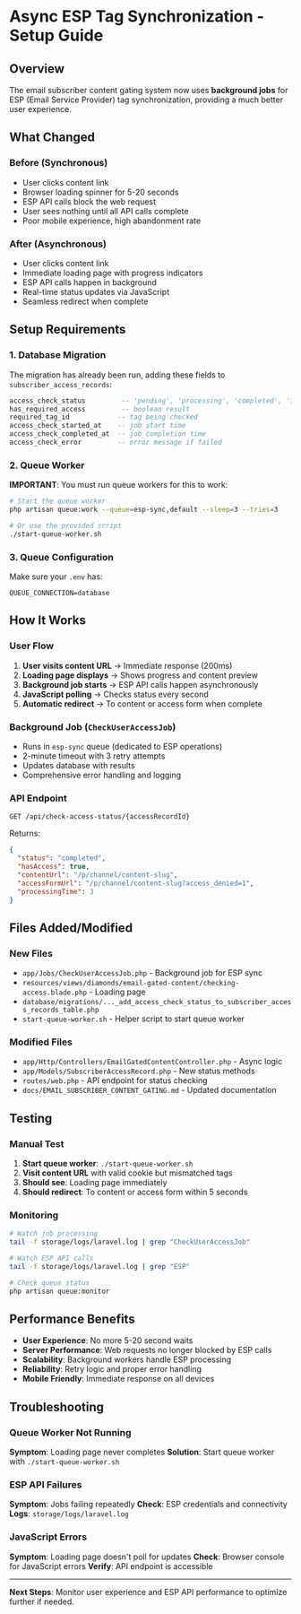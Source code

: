 # Async ESP Tag Synchronization - Setup Guide

## Overview

The email subscriber content gating system now uses **background jobs** for ESP (Email Service Provider) tag synchronization, providing a much better user experience.

## What Changed

### Before (Synchronous)
- User clicks content link
- Browser loading spinner for 5-20 seconds
- ESP API calls block the web request
- User sees nothing until all API calls complete
- Poor mobile experience, high abandonment rate

### After (Asynchronous)
- User clicks content link
- Immediate loading page with progress indicators
- ESP API calls happen in background
- Real-time status updates via JavaScript
- Seamless redirect when complete

## Setup Requirements

### 1. Database Migration
The migration has already been run, adding these fields to `subscriber_access_records`:

```sql
access_check_status         -- 'pending', 'processing', 'completed', 'failed'
has_required_access         -- boolean result
required_tag_id            -- tag being checked
access_check_started_at    -- job start time
access_check_completed_at  -- job completion time
access_check_error         -- error message if failed
```

### 2. Queue Worker
**IMPORTANT**: You must run queue workers for this to work:

```bash
# Start the queue worker
php artisan queue:work --queue=esp-sync,default --sleep=3 --tries=3

# Or use the provided script
./start-queue-worker.sh
```

### 3. Queue Configuration
Make sure your `.env` has:

```env
QUEUE_CONNECTION=database
```

## How It Works

### User Flow
1. **User visits content URL** → Immediate response (200ms)
2. **Loading page displays** → Shows progress and content preview
3. **Background job starts** → ESP API calls happen asynchronously
4. **JavaScript polling** → Checks status every second
5. **Automatic redirect** → To content or access form when complete

### Background Job (`CheckUserAccessJob`)
- Runs in `esp-sync` queue (dedicated to ESP operations)
- 2-minute timeout with 3 retry attempts
- Updates database with results
- Comprehensive error handling and logging

### API Endpoint
```
GET /api/check-access-status/{accessRecordId}
```

Returns:
```json
{
  "status": "completed",
  "hasAccess": true,
  "contentUrl": "/p/channel/content-slug",
  "accessFormUrl": "/p/channel/content-slug?access_denied=1",
  "processingTime": 3
}
```

## Files Added/Modified

### New Files
- `app/Jobs/CheckUserAccessJob.php` - Background job for ESP sync
- `resources/views/diamonds/email-gated-content/checking-access.blade.php` - Loading page
- `database/migrations/..._add_access_check_status_to_subscriber_access_records_table.php`
- `start-queue-worker.sh` - Helper script to start queue worker

### Modified Files
- `app/Http/Controllers/EmailGatedContentController.php` - Async logic
- `app/Models/SubscriberAccessRecord.php` - New status methods
- `routes/web.php` - API endpoint for status checking
- `docs/EMAIL_SUBSCRIBER_CONTENT_GATING.md` - Updated documentation

## Testing

### Manual Test
1. **Start queue worker**: `./start-queue-worker.sh`
2. **Visit content URL** with valid cookie but mismatched tags
3. **Should see**: Loading page immediately
4. **Should redirect**: To content or access form within 5 seconds

### Monitoring
```bash
# Watch job processing
tail -f storage/logs/laravel.log | grep "CheckUserAccessJob"

# Watch ESP API calls
tail -f storage/logs/laravel.log | grep "ESP"

# Check queue status
php artisan queue:monitor
```

## Performance Benefits

- **User Experience**: No more 5-20 second waits
- **Server Performance**: Web requests no longer blocked by ESP calls
- **Scalability**: Background workers handle ESP processing
- **Reliability**: Retry logic and proper error handling
- **Mobile Friendly**: Immediate response on all devices

## Troubleshooting

### Queue Worker Not Running
**Symptom**: Loading page never completes
**Solution**: Start queue worker with `./start-queue-worker.sh`

### ESP API Failures
**Symptom**: Jobs failing repeatedly
**Check**: ESP credentials and connectivity
**Logs**: `storage/logs/laravel.log`

### JavaScript Errors
**Symptom**: Loading page doesn't poll for updates
**Check**: Browser console for JavaScript errors
**Verify**: API endpoint is accessible

---

**Next Steps**: Monitor user experience and ESP API performance to optimize further if needed. 